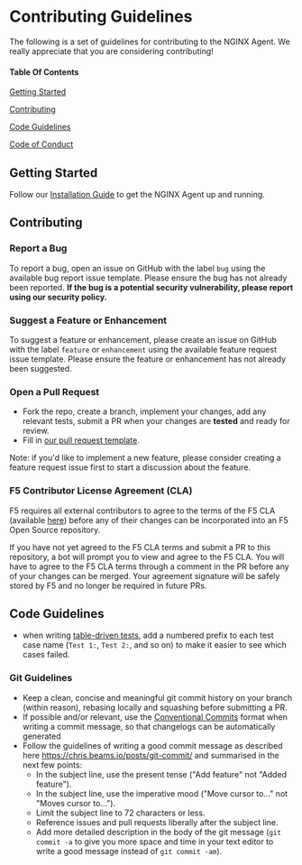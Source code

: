 # Contributing Guidelines

The following is a set of guidelines for contributing to the NGINX Agent. We really appreciate that you are considering contributing!

#### Table Of Contents

[Getting Started](#getting-started)

[Contributing](#contributing)

[Code Guidelines](#code-guidelines)

[Code of Conduct](https://github.com/nginx/agent/blob/main/docs/CODE_OF_CONDUCT.md)

## Getting Started

Follow our [Installation Guide](https://github.com/nginx/agent/blob/main/README.md#Installation) to get the NGINX Agent up and running.

<!-- ### Project Structure (OPTIONAL) -->

## Contributing

### Report a Bug

To report a bug, open an issue on GitHub with the label `bug` using the available bug report issue template. Please ensure the bug has not already been reported. **If the bug is a potential security vulnerability, please report using our security policy.**

### Suggest a Feature or Enhancement

To suggest a feature or enhancement, please create an issue on GitHub with the label `feature` or `enhancement` using the available feature request issue template. Please ensure the feature or enhancement has not already been suggested.

### Open a Pull Request

* Fork the repo, create a branch, implement your changes, add any relevant tests, submit a PR when your changes are **tested** and ready for review.
* Fill in [our pull request template](https://github.com/nginx/agent/blob/main/.github/pull_request_template.md).

Note: if you'd like to implement a new feature, please consider creating a feature request issue first to start a discussion about the feature.

### F5 Contributor License Agreement (CLA)

F5 requires all external contributors to agree to the terms of the F5 CLA (available [here](https://github.com/f5/.github/blob/main/CLA/cla-markdown.md))
before any of their changes can be incorporated into an F5 Open Source repository.

If you have not yet agreed to the F5 CLA terms and submit a PR to this repository, a bot will prompt you to view and
agree to the F5 CLA. You will have to agree to the F5 CLA terms through a comment in the PR before any of your changes
can be merged. Your agreement signature will be safely stored by F5 and no longer be required in future PRs.

## Code Guidelines

<!-- ### Go Guidelines Here Linter-->

* when writing [table-driven tests](https://go.dev/wiki/TableDrivenTests), add a numbered prefix to each test case name (`Test 1:`, `Test 2:`, and so on) to make it easier to see which cases failed.

### Git Guidelines

* Keep a clean, concise and meaningful git commit history on your branch (within reason), rebasing locally and squashing before submitting a PR.
* If possible and/or relevant, use the [Conventional Commits](https://www.conventionalcommits.org/en/v1.0.0/) format when writing a commit message, so that changelogs can be automatically generated
* Follow the guidelines of writing a good commit message as described here <https://chris.beams.io/posts/git-commit/> and summarised in the next few points:
  * In the subject line, use the present tense ("Add feature" not "Added feature").
  * In the subject line, use the imperative mood ("Move cursor to..." not "Moves cursor to...").
  * Limit the subject line to 72 characters or less.
  * Reference issues and pull requests liberally after the subject line.
  * Add more detailed description in the body of the git message (`git commit -a` to give you more space and time in your text editor to write a good message instead of `git commit -am`).
